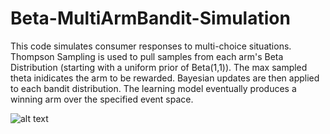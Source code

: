 # Beta-MultiArmBandit-Simulation
 
This code simulates consumer responses to multi-choice situations. Thompson Sampling is used to pull samples from each arm's Beta Distribution (starting with a uniform prior of Beta(1,1)). The max sampled theta inidicates the arm to be rewarded. Bayesian updates are then applied to each bandit distribution. The learning model eventually produces a winning arm over the specified event space.


![alt text](https://raw.githubusercontent.com/username/projectname/branch/path/to/img.png)
